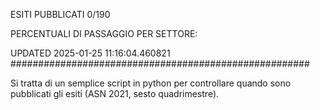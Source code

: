 ESITI PUBBLICATI 0/190 

PERCENTUALI DI PASSAGGIO PER SETTORE:

UPDATED 2025-01-25 11:16:04.460821
###################################################### 

Si tratta di un semplice script in python per controllare quando sono pubblicati gli esiti (ASN 2021, sesto quadrimestre).


